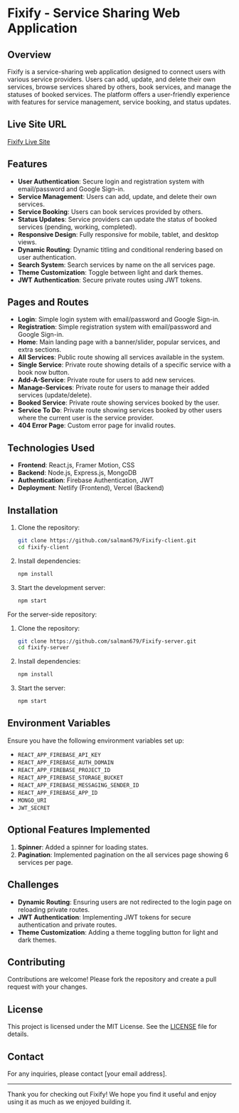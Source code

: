 # Fixify - Service Sharing Web Application

## Overview
Fixify is a service-sharing web application designed to connect users with various service providers. Users can add, update, and delete their own services, browse services shared by others, book services, and manage the statuses of booked services. The platform offers a user-friendly experience with features for service management, service booking, and status updates.

## Live Site URL
[Fixify Live Site](https://peak-summer-445602-e8.web.app/)

## Features
- **User Authentication**: Secure login and registration system with email/password and Google Sign-in.
- **Service Management**: Users can add, update, and delete their own services.
- **Service Booking**: Users can book services provided by others.
- **Status Updates**: Service providers can update the status of booked services (pending, working, completed).
- **Responsive Design**: Fully responsive for mobile, tablet, and desktop views.
- **Dynamic Routing**: Dynamic titling and conditional rendering based on user authentication.
- **Search System**: Search services by name on the all services page.
- **Theme Customization**: Toggle between light and dark themes.
- **JWT Authentication**: Secure private routes using JWT tokens.

## Pages and Routes
- **Login**: Simple login system with email/password and Google Sign-in.
- **Registration**: Simple registration system with email/password and Google Sign-in.
- **Home**: Main landing page with a banner/slider, popular services, and extra sections.
- **All Services**: Public route showing all services available in the system.
- **Single Service**: Private route showing details of a specific service with a book now button.
- **Add-A-Service**: Private route for users to add new services.
- **Manage-Services**: Private route for users to manage their added services (update/delete).
- **Booked Service**: Private route showing services booked by the user.
- **Service To Do**: Private route showing services booked by other users where the current user is the service provider.
- **404 Error Page**: Custom error page for invalid routes.

## Technologies Used
- **Frontend**: React.js, Framer Motion, CSS
- **Backend**: Node.js, Express.js, MongoDB
- **Authentication**: Firebase Authentication, JWT
- **Deployment**: Netlify (Frontend), Vercel (Backend)

## Installation
1. Clone the repository:
   ```bash
   git clone https://github.com/salman679/Fixify-client.git
   cd fixify-client
   ```
2. Install dependencies:
   ```bash
   npm install
   ```
3. Start the development server:
   ```bash
   npm start
   ```

For the server-side repository:
1. Clone the repository:
   ```bash
   git clone https://github.com/salman679/Fixify-server.git
   cd fixify-server
   ```
2. Install dependencies:
   ```bash
   npm install
   ```
3. Start the server:
   ```bash
   npm start
   ```

## Environment Variables
Ensure you have the following environment variables set up:
- `REACT_APP_FIREBASE_API_KEY`
- `REACT_APP_FIREBASE_AUTH_DOMAIN`
- `REACT_APP_FIREBASE_PROJECT_ID`
- `REACT_APP_FIREBASE_STORAGE_BUCKET`
- `REACT_APP_FIREBASE_MESSAGING_SENDER_ID`
- `REACT_APP_FIREBASE_APP_ID`
- `MONGO_URI`
- `JWT_SECRET`

## Optional Features Implemented
1. **Spinner**: Added a spinner for loading states.
2. **Pagination**: Implemented pagination on the all services page showing 6 services per page.

## Challenges
- **Dynamic Routing**: Ensuring users are not redirected to the login page on reloading private routes.
- **JWT Authentication**: Implementing JWT tokens for secure authentication and private routes.
- **Theme Customization**: Adding a theme toggling button for light and dark themes.

## Contributing
Contributions are welcome! Please fork the repository and create a pull request with your changes.

## License
This project is licensed under the MIT License. See the [LICENSE](LICENSE) file for details.

## Contact
For any inquiries, please contact [your email address].

---

Thank you for checking out Fixify! We hope you find it useful and enjoy using it as much as we enjoyed building it.
